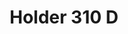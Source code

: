 ---
layout: car
title:  Holder 310 D

make: Holder
type: 310 D
year: 1954
ccm: 500
ps: 10
owner: 
  name: Franz Madersbacher
  gender: m
images:
  - url: /img/holder-310-d.jpg
---
